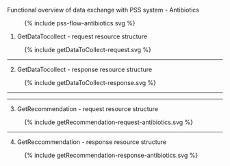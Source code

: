 
Functional overview of data exchange with PSS system - Antibiotics
<figure>
  {% include pss-flow-antibiotics.svg %}
</figure>


1. GetDataTocollect - request resource structure
<figure>
  {% include getDataToCollect-request.svg %}
</figure>

<hr/>

2. GetDataTocollect - response resource structure
<figure>
  {% include getDataToCollect-response.svg %}
</figure>
<hr/>
<hr/>

3. GetRecommendation - request resource structure
<figure>
  {% include getRecommendation-request-antibiotics.svg %}
</figure>
<hr/>

4. GetReccommendation - response resource structure
<figure>
  {% include getRecommendation-response-antibiotics.svg %}
</figure>

